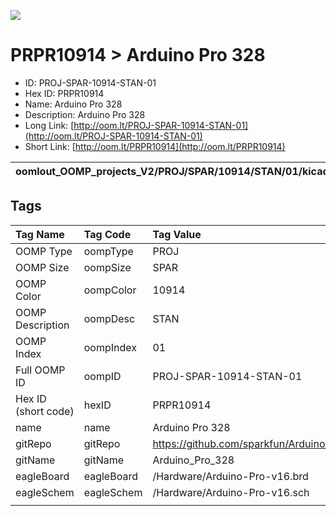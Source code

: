 


  
![][im]
# PRPR10914 > Arduino Pro 328

- ID: PROJ-SPAR-10914-STAN-01
- Hex ID: PRPR10914
- Name: Arduino Pro 328
- Description: Arduino Pro 328
- Long Link: [http://oom.lt/PROJ-SPAR-10914-STAN-01](http://oom.lt/PROJ-SPAR-10914-STAN-01)
- Short Link: [http://oom.lt/PRPR10914](http://oom.lt/PRPR10914)
  

|oomlout_OOMP_projects_V2/PROJ/SPAR/10914/STAN/01/kicadPcb3dFront.png|oomlout_OOMP_projects_V2/PROJ/SPAR/10914/STAN/01/kicadPcb3dBack.png|oomlout_OOMP_projects_V2/PROJ/SPAR/10914/STAN/01/kicadPcb3d.png||
| :---: | :---: | :---: | :---: |

## Tags
  

|Tag Name|Tag Code|Tag Value|
| :--- | :--- | :--- |
|OOMP Type|oompType|PROJ|
|OOMP Size|oompSize|SPAR|
|OOMP Color|oompColor|10914|
|OOMP Description|oompDesc|STAN|
|OOMP Index|oompIndex|01|
|Full OOMP ID|oompID|PROJ-SPAR-10914-STAN-01|
|Hex ID (short code)|hexID|PRPR10914|
|name|name|Arduino Pro 328|
|gitRepo|gitRepo|https://github.com/sparkfun/Arduino_Pro_328|
|gitName|gitName|Arduino_Pro_328|
|eagleBoard|eagleBoard|/Hardware/Arduino-Pro-v16.brd|
|eagleSchem|eagleSchem|/Hardware/Arduino-Pro-v16.sch|
||||



[im]: PROJ/SPAR/10914/STAN/01/kicadPcb3d_450.png
